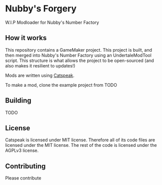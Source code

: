 # Nubby's Forgery
W.I.P Modloader for Nubby's Number Factory

## How it works
This repository contains a GameMaker project. This project is built, and then merged into Nubby's Number Factory using an UndertaleModTool script.
This structure is what allows the project to be open-sourced (and also makes it resilient to updates!)

Mods are written using [Catspeak](https://github.com/katsaii/catspeak-lang).

To make a mod, clone the example project from TODO

## Building
TODO

## License
Catspeak is licensed under MIT license. Therefore all of its code files are licensed under the MIT license.
The rest of the code is licensed under the AGPLv3 license.

## Contributing
Please contribute